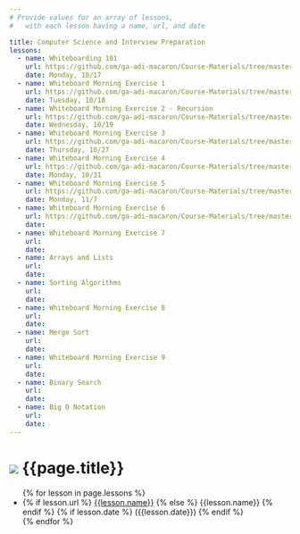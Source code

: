 ```yaml
---
# Provide values for an array of lessons,
#   with each lesson having a name, url, and date

title: Computer Science and Interview Preparation
lessons:
  - name: Whiteboarding 101
    url: https://github.com/ga-adi-macaron/Course-Materials/tree/master/lessons/computer-science-and-interview-prep/whiteboarding-lesson
    date: Monday, 10/17
  - name: Whiteboard Morning Exercise 1
    url: https://github.com/ga-adi-macaron/Course-Materials/tree/master/lessons/computer-science-and-interview-prep/whiteboarding-morning-exercise-1
    date: Tuesday, 10/18
  - name: Whiteboard Morning Exercise 2 - Recursion
    url: https://github.com/ga-adi-macaron/Course-Materials/tree/master/lessons/computer-science-and-interview-prep/recursion-morning-exercise
    date: Wednesday, 10/19
  - name: Whiteboard Morning Exercise 3
    url: https://github.com/ga-adi-macaron/Course-Materials/tree/master/lessons/computer-science-and-interview-prep/whiteboarding-practice-3
    date: Thursday, 10/27
  - name: Whiteboard Morning Exercise 4
    url: https://github.com/ga-adi-macaron/Course-Materials/tree/master/lessons/computer-science-and-interview-prep/whiteboarding-practice-4
    date: Monday, 10/31
  - name: Whiteboard Morning Exercise 5
    url: https://github.com/ga-adi-macaron/Course-Materials/tree/master/lessons/computer-science-and-interview-prep/whiteboarding-practice-5
    date: Monday, 11/7
  - name: Whiteboard Morning Exercise 6
    url: https://github.com/ga-adi-macaron/Course-Materials/tree/master/lessons/computer-science-and-interview-prep/whiteboarding-practice-6
    date: 
  - name: Whiteboard Morning Exercise 7
    url: 
    date: 
  - name: Arrays and Lists
    url: 
    date: 
  - name: Sorting Algorithms
    url: 
    date: 
  - name: Whiteboard Morning Exercise 8
    url: 
    date: 
  - name: Merge Sort
    url: 
    date: 
  - name: Whiteboard Morning Exercise 9
    url: 
    date: 
  - name: Binary Search
    url: 
    date: 
  - name: Big O Notation
    url: 
    date: 
---
```


# ![](https://ga-dash.s3.amazonaws.com/production/assets/logo-9f88ae6c9c3871690e33280fcf557f33.png) {{page.title}}

<ul>
  {% for lesson in page.lessons %}
  <li>
    {% if lesson.url %}
      <a href="{{lesson.url}}">{{lesson.name}}</a>
    {% else %}
      {{lesson.name}}
    {% endif %}
    {% if lesson.date %}
      ({{lesson.date}})
    {% endif %}
  </li>
  {% endfor %}
</ul>
